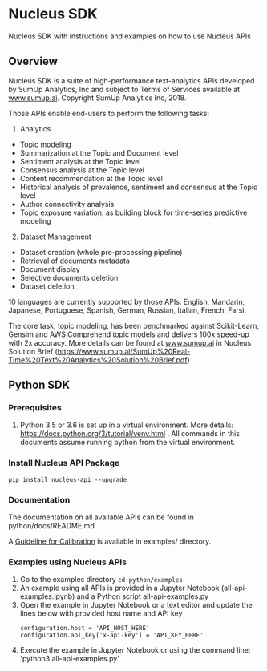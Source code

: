 # Nucleus SDK
Nucleus SDK with instructions and examples on how to use Nucleus APIs

## Overview
Nucleus SDK is a suite of high-performance text-analytics APIs developed by SumUp Analytics, Inc and subject to Terms of Services available at www.sumup.ai. Copyright SumUp Analytics Inc, 2018.

Those APIs enable end-users to perform the following tasks:
1. Analytics
* Topic modeling
* Summarization at the Topic and Document level
* Sentiment analysis at the Topic level
* Consensus analysis at the Topic level
* Content recommendation at the Topic level
* Historical analysis of prevalence, sentiment and consensus at the Topic level
* Author connectivity analysis
* Topic exposure variation, as building block for time-series predictive modeling

2. Dataset Management
* Dataset creation (whole pre-processing pipeline)
* Retrieval of documents metadata
* Document display
* Selective documents deletion
* Dataset deletion

10 languages are currently supported by those APIs: English, Mandarin, Japanese, Portuguese, Spanish, German, Russian, Italian, French, Farsi.

The core task, topic modeling, has been benchmarked against Scikit-Learn, Gensim and AWS Comprehend topic models and delivers 100x speed-up with 2x accuracy. More details can be found at www.sumup.ai in Nucleus Solution Brief (https://www.sumup.ai/SumUp%20Real-Time%20Text%20Analytics%20Solution%20Brief.pdf)

## Python SDK
### Prerequisites
1. Python 3.5 or 3.6 is set up in a virtual environment. More details: https://docs.python.org/3/tutorial/venv.html . All commands in this documents assume running python from the virtual environment.

### Install Nucleus API Package
```
pip install nucleus-api --upgrade
```

### Documentation
The documentation on all available APIs can be found in python/docs/README.md

A [Guideline for Calibration](python/examples/Guidelines%20for%20Calibrating%20Nucleus%20APIs.pdf) is available in examples/ directory.

### Examples using Nucleus APIs
1. Go to the examples directory `cd python/examples`
1. An example using all APIs is provided in a Jupyter Notebook (all-api-examples.ipynb) and a Python script all-api-examples.py 
1. Open the example in Jupyter Notebook or a text editor and update the lines below with provided host name and API key  
    ```
    configuration.host = 'API_HOST_HERE'
    configuration.api_key['x-api-key'] = 'API_KEY_HERE'
    ```
1. Execute the example in Jupyter Notebook or using the command line: 'python3 all-api-examples.py'

